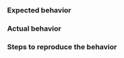 <!--
  We're trying to keep the issue tracker unpolluted.

  Please ask questions and support requests on:
  * https://stackoverflow.com/questions/tagged/keystonejs
  * https://gitter.im/keystonejs/keystone

  New features can be requested and voted upon on:
  * https://productpains.com/product/keystonejs
 -->

### Expected behavior

### Actual behavior

### Steps to reproduce the behavior
